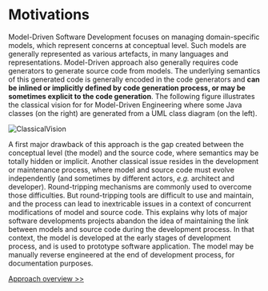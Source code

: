 # Motivations

Model-Driven Software Development focuses on managing domain-specific models, which
represent concerns at conceptual level. Such models are generally represented as various
artefacts, in many languages and representations. Model-Driven approach also generally
requires code generators to generate source code from models. The underlying semantics of
this generated code is generally encoded in the code generators and **can be inlined or
implicitly defined by code generation process, or may be sometimes explicit to the code
generation**. The following figure illustrates the classical vision for for Model-Driven
Engineering where some Java classes (on the right) are generated from a UML class diagram
(on the left).

![ClassicalVision](https://support.openflexo.org/images/components/pamela/ClassicalVision.png)

A first major drawback of this approach is the gap created between the conceptual level
(the model) and the source code, where semantics may be totally hidden or implicit.
Another classical issue resides in the development or maintenance process, where model and
source code must evolve independently (and sometimes by different actors, *e.g.* architect
and developer). Round-tripping mechanisms are commonly used to overcome those
difficulties. But round-tripping tools are difficult to use and maintain, and the process
can lead to inextricable issues in a context of concurrent modifications of model and
source code. This explains why lots of major software developments projects abandon the idea of
maintaining the link between models and source code during the development process. In that
context, the model is developed at the early stages of development process, and is used to
prototype software application. The model may be manually reverse engineered at the end of
development process, for documentation purposes.

[Approach overview >>](./overview.html)
